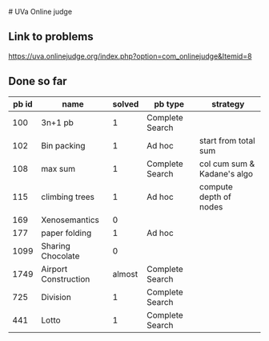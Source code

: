 # UVa Online judge
## Link to  problems
https://uva.onlinejudge.org/index.php?option=com_onlinejudge&Itemid=8

## Done so far 
| pb id |         name         | solved |     pb type     |           strategy          |
|-------|----------------------|--------|-----------------|-----------------------------|
|   100 | 3n+1 pb              | 1      | Complete Search |                             |
|   102 | Bin packing          | 1      | Ad hoc          | start from total sum        |
|   108 | max sum              | 1      | Complete Search | col cum sum & Kadane's algo |
|   115 | climbing trees       | 1      | Ad hoc          | compute depth of nodes      |
|   169 | Xenosemantics        | 0      |                 |                             |
|   177 | paper folding        | 1      | Ad hoc          |                             |
|  1099 | Sharing Chocolate    | 0      |                 |                             |
|  1749 | Airport Construction | almost | Complete Search |                             |
|   725 | Division             | 1      | Complete Search |                             |
|   441 | Lotto                | 1      | Complete Search |                             |
